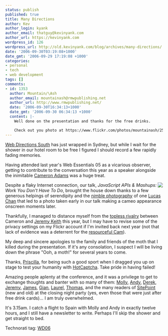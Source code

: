 ```yaml
---
status: publish
published: true
title: Many Directions
author: Kev
author_login: kyank
author_email: thatguy@kevinyank.com
author_url: https://kevinyank.com
wordpress_id: 126
wordpress_url: http://old.kevinyank.com/blog/archives/many-directions/
date: '2006-09-30T03:19:08+1000'
date_gmt: '2006-09-29 17:19:08 +1000'
categories:
- personal
- tech
- web development
tags: []
comments:
- id: 1353
  author: Mountain/\Ash
  author_email: mountainash@rmwpublishing.net
  author_url: http://www.rmwpublishing.net/
  date: '2006-09-30T16:34:13+1000'
  date_gmt: '2006-09-30 06:34:13 +1000'
  content: |-
    Well done on the presentation and thanks for the free drinks.

    Check out you photo at https://www.flickr.com/photos/mountainash/256121248/
---
```

<p><a href="http://webdirections.org/">Web Directions South</a> has just wrapped in Sydney, but while I wait for the shower in our hotel room to be free I figured I should record a few rapidly fading memories.</p>
<p>Having attended last year's Web Essentials 05 as a vicarious observer, getting to contribute to the conversation this year as a speaker alongside the inimitable <a href="http://www.themaninblue.com/">Cameron Adams</a> was a huge treat.</p>
<p><a href="https://flickr.com/photos/lucasmoblog/255279578/"><img align="right" src="https://static.flickr.com/90/255279578_9ef9483846_m.jpg" /></a>Despite a flaky Internet connection, our talk, <cite>JavaScript APIs & Mashups: Work You Don't Have To Do</cite>, brought the house down thanks to a few generous helpings of serendipity and the <a href="http://flickr.com/photos/lucasmoblog/255285797/">nimble photography</a> of one <a href="http://lucaschan.com/">Lucas Chan</a> that led to a photo taken early in our talk making a cameo appearance onscreen moments later.</p>
<p>Thankfully, I managed to distance myself from the <a href="https://flickr.com/photos/lucasmoblog/254503317/">topless rivalry</a> between Cameron and <a href="http://domscripting.com/author/">Jeremy Keith</a> this year, but I may have to revise some of the privacy settings on my Flickr account if I'm invited back next year (not that lack of evidence was a deterrent for the <a href="http://flickr.com/photos/lucasmoblog/255285797/">resourceful Cam</a>).</p>
<p>My deep and sincere apologies to the family and friends of the moth that I killed during the presentation. If it's any consolation, I suspect I will be living down the phrase "Ooh, a moth!" for several years to come.</p>
<p>Thanks, <a href="http://www.solidariti.com/">Priscilla</a>, for being such a good sport when I dragged you up on stage to test your humanity with <a href="http://www.hotcaptcha.com/">HotCaptcha</a>. Take pride in having failed!</p>
<p>Amazing people aplenty at the conference, and it was a privilege to get to exchange thoughts and banter with so many of them: <a href="http://molly.com/">Molly</a>, <a href="http://www.stuffandnonsense.co.uk/">Andy</a>, <a href="http://boxofchocolates.ca/">Derek</a>, <a href="http://domscripting.com/author/">Jeremy</a>, <a href="http://www.brothercake.com/">James</a>, <a href="http://webstandardsgroup.org/features/gian-sampson-wild.cfm">Gian</a>, <a href="http://silkcharm.blogspot.com/">Laurel</a>, <a href="http://www.vanderwal.net/">Thomas</a>, and the many readers of <a href="http://www.sitepoint.com/">SitePoint</a> (new and old) at the closing night party (yes, even those that were just after free drink cards)... I am truly overwhelmed.</p>
<p>It's 3.15am. I catch a flight to Spain with Molly and Andy in exactly twelve hours, and I still have a newsletter to write. Perhaps I'll skip the shower and get straight to bed.</p>
<p>Technorati tag: <a rel="tag" href="http://technorati.com/tag/wd06">WD06</a></p>
